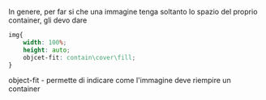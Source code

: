 In genere, per far si che una immagine tenga soltanto lo spazio del proprio container, gli devo dare 
```css
img{
	width: 100%;
	height: auto;
	objcet-fit: contain\cover\fill;
}
```
object-fit - permette di indicare come l'immagine deve riempire un container